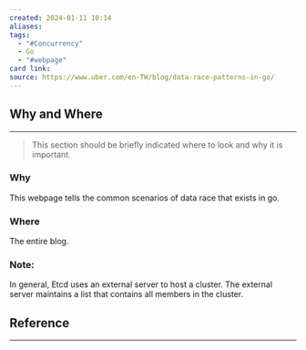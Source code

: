 ```yaml
---
created: 2024-01-11 10:14
aliases: 
tags:
  - "#Concurrency"
  - Go
  - "#webpage"
card link: 
source: https://www.uber.com/en-TW/blog/data-race-patterns-in-go/
---
```

## Why and Where
---
> This section should be briefly indicated where to look and why it is important.

### Why

This webpage tells the common scenarios of data race that exists in go.

### Where

The entire blog.

### Note:

In general, Etcd uses an external server to host a cluster. The external server maintains a list that contains all members in the cluster.

## Reference
---